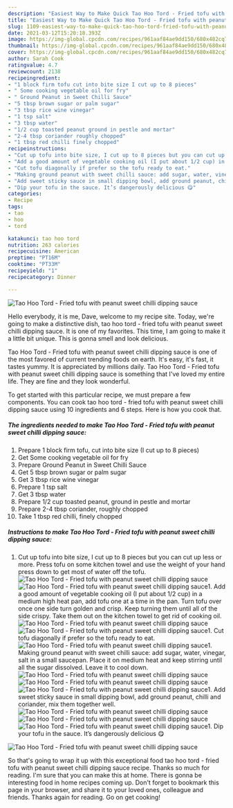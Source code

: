 ```yaml
---
description: "Easiest Way to Make Quick Tao Hoo Tord - Fried tofu with peanut sweet chilli dipping sauce"
title: "Easiest Way to Make Quick Tao Hoo Tord - Fried tofu with peanut sweet chilli dipping sauce"
slug: 1109-easiest-way-to-make-quick-tao-hoo-tord-fried-tofu-with-peanut-sweet-chilli-dipping-sauce
date: 2021-03-12T15:20:18.393Z
image: https://img-global.cpcdn.com/recipes/961aaf84ae9dd150/680x482cq70/tao-hoo-tord-fried-tofu-with-peanut-sweet-chilli-dipping-sauce-recipe-main-photo.jpg
thumbnail: https://img-global.cpcdn.com/recipes/961aaf84ae9dd150/680x482cq70/tao-hoo-tord-fried-tofu-with-peanut-sweet-chilli-dipping-sauce-recipe-main-photo.jpg
cover: https://img-global.cpcdn.com/recipes/961aaf84ae9dd150/680x482cq70/tao-hoo-tord-fried-tofu-with-peanut-sweet-chilli-dipping-sauce-recipe-main-photo.jpg
author: Sarah Cook
ratingvalue: 4.7
reviewcount: 2138
recipeingredient:
- "1 block firm tofu cut into bite size I cut up to 8 pieces"
- " Some cooking vegetable oil for fry"
- " Ground Peanut in Sweet Chilli Sauce"
- "5 tbsp brown sugar or palm sugar"
- "3 tbsp rice wine vinegar"
- "1 tsp salt"
- "3 tbsp water"
- "1/2 cup toasted peanut ground in pestle and mortar"
- "2-4 tbsp coriander roughly chopped"
- "1 tbsp red chilli finely chopped"
recipeinstructions:
- "Cut up tofu into bite size, I cut up to 8 pieces but you can cut up less or more. Press tofu on some kitchen towel and use the weight of your hand press down to get most of water off the tofu."
- "Add a good amount of vegetable cooking oil (I put about 1/2 cup) in a medium high heat pan, add tofu one at a time in the pan. Turn tofu over once one side turn golden and crisp. Keep turning them until all of the side crispy. Take them out on the kitchen towel to get rid of cooking oil."
- "Cut tofu diagonally if prefer so the tofu ready to eat."
- "Making ground peanut with sweet chilli sauce: add sugar, water, vinegar, salt in a small saucepan. Place it on medium heat and keep stirring until all the sugar dissolved. Leave it to cool down."
- "Add sweet sticky sauce in small dipping bowl, add ground peanut, chilli and coriander, mix them together well."
- "Dip your tofu in the sauce. It’s dangerously delicious 😋"
categories:
- Recipe
tags:
- tao
- hoo
- tord

katakunci: tao hoo tord 
nutrition: 263 calories
recipecuisine: American
preptime: "PT16M"
cooktime: "PT33M"
recipeyield: "1"
recipecategory: Dinner

---
```



![Tao Hoo Tord - Fried tofu with peanut sweet chilli dipping sauce](https://img-global.cpcdn.com/recipes/961aaf84ae9dd150/680x482cq70/tao-hoo-tord-fried-tofu-with-peanut-sweet-chilli-dipping-sauce-recipe-main-photo.jpg)

Hello everybody, it is me, Dave, welcome to my recipe site. Today, we're going to make a distinctive dish, tao hoo tord - fried tofu with peanut sweet chilli dipping sauce. It is one of my favorites. This time, I am going to make it a little bit unique. This is gonna smell and look delicious.



Tao Hoo Tord - Fried tofu with peanut sweet chilli dipping sauce is one of the most favored of current trending foods on earth. It's easy, it's fast, it tastes yummy. It is appreciated by millions daily. Tao Hoo Tord - Fried tofu with peanut sweet chilli dipping sauce is something that I've loved my entire life. They are fine and they look wonderful.


To get started with this particular recipe, we must prepare a few components. You can cook tao hoo tord - fried tofu with peanut sweet chilli dipping sauce using 10 ingredients and 6 steps. Here is how you cook that.

<!--inarticleads1-->

##### The ingredients needed to make Tao Hoo Tord - Fried tofu with peanut sweet chilli dipping sauce:

1. Prepare 1 block firm tofu, cut into bite size (I cut up to 8 pieces)
1. Get  Some cooking vegetable oil for fry
1. Prepare  Ground Peanut in Sweet Chilli Sauce
1. Get 5 tbsp brown sugar or palm sugar
1. Get 3 tbsp rice wine vinegar
1. Prepare 1 tsp salt
1. Get 3 tbsp water
1. Prepare 1/2 cup toasted peanut, ground in pestle and mortar
1. Prepare 2-4 tbsp coriander, roughly chopped
1. Take 1 tbsp red chilli, finely chopped




<!--inarticleads2-->

##### Instructions to make Tao Hoo Tord - Fried tofu with peanut sweet chilli dipping sauce:

1. Cut up tofu into bite size, I cut up to 8 pieces but you can cut up less or more. Press tofu on some kitchen towel and use the weight of your hand press down to get most of water off the tofu.
<img src="//assets-global.cpcdn.com/assets/icons/button_play-2c75c40dde080a61004c1f40b05d8f140eaff45d7e9e6481dc71c63d2e7c4909.png" alt="Tao Hoo Tord - Fried tofu with peanut sweet chilli dipping sauce"><img src="//assets-global.cpcdn.com/assets/icons/button_play-2c75c40dde080a61004c1f40b05d8f140eaff45d7e9e6481dc71c63d2e7c4909.png" alt="Tao Hoo Tord - Fried tofu with peanut sweet chilli dipping sauce">1. Add a good amount of vegetable cooking oil (I put about 1/2 cup) in a medium high heat pan, add tofu one at a time in the pan. Turn tofu over once one side turn golden and crisp. Keep turning them until all of the side crispy. Take them out on the kitchen towel to get rid of cooking oil.
<img src="//assets-global.cpcdn.com/assets/icons/button_play-2c75c40dde080a61004c1f40b05d8f140eaff45d7e9e6481dc71c63d2e7c4909.png" alt="Tao Hoo Tord - Fried tofu with peanut sweet chilli dipping sauce"><img src="//assets-global.cpcdn.com/assets/icons/button_play-2c75c40dde080a61004c1f40b05d8f140eaff45d7e9e6481dc71c63d2e7c4909.png" alt="Tao Hoo Tord - Fried tofu with peanut sweet chilli dipping sauce">1. Cut tofu diagonally if prefer so the tofu ready to eat.
<img src="//assets-global.cpcdn.com/assets/icons/button_play-2c75c40dde080a61004c1f40b05d8f140eaff45d7e9e6481dc71c63d2e7c4909.png" alt="Tao Hoo Tord - Fried tofu with peanut sweet chilli dipping sauce">1. Making ground peanut with sweet chilli sauce: add sugar, water, vinegar, salt in a small saucepan. Place it on medium heat and keep stirring until all the sugar dissolved. Leave it to cool down.
<img src="//assets-global.cpcdn.com/assets/icons/button_play-2c75c40dde080a61004c1f40b05d8f140eaff45d7e9e6481dc71c63d2e7c4909.png" alt="Tao Hoo Tord - Fried tofu with peanut sweet chilli dipping sauce"><img src="//assets-global.cpcdn.com/assets/icons/button_play-2c75c40dde080a61004c1f40b05d8f140eaff45d7e9e6481dc71c63d2e7c4909.png" alt="Tao Hoo Tord - Fried tofu with peanut sweet chilli dipping sauce"><img src="//assets-global.cpcdn.com/assets/icons/button_play-2c75c40dde080a61004c1f40b05d8f140eaff45d7e9e6481dc71c63d2e7c4909.png" alt="Tao Hoo Tord - Fried tofu with peanut sweet chilli dipping sauce">1. Add sweet sticky sauce in small dipping bowl, add ground peanut, chilli and coriander, mix them together well.
<img src="//assets-global.cpcdn.com/assets/icons/button_play-2c75c40dde080a61004c1f40b05d8f140eaff45d7e9e6481dc71c63d2e7c4909.png" alt="Tao Hoo Tord - Fried tofu with peanut sweet chilli dipping sauce"><img src="//assets-global.cpcdn.com/assets/icons/button_play-2c75c40dde080a61004c1f40b05d8f140eaff45d7e9e6481dc71c63d2e7c4909.png" alt="Tao Hoo Tord - Fried tofu with peanut sweet chilli dipping sauce"><img src="//assets-global.cpcdn.com/assets/icons/button_play-2c75c40dde080a61004c1f40b05d8f140eaff45d7e9e6481dc71c63d2e7c4909.png" alt="Tao Hoo Tord - Fried tofu with peanut sweet chilli dipping sauce">1. Dip your tofu in the sauce. It’s dangerously delicious 😋
<img src="//assets-global.cpcdn.com/assets/icons/button_play-2c75c40dde080a61004c1f40b05d8f140eaff45d7e9e6481dc71c63d2e7c4909.png" alt="Tao Hoo Tord - Fried tofu with peanut sweet chilli dipping sauce">



So that's going to wrap it up with this exceptional food tao hoo tord - fried tofu with peanut sweet chilli dipping sauce recipe. Thanks so much for reading. I'm sure that you can make this at home. There is gonna be interesting food in home recipes coming up. Don't forget to bookmark this page in your browser, and share it to your loved ones, colleague and friends. Thanks again for reading. Go on get cooking!
